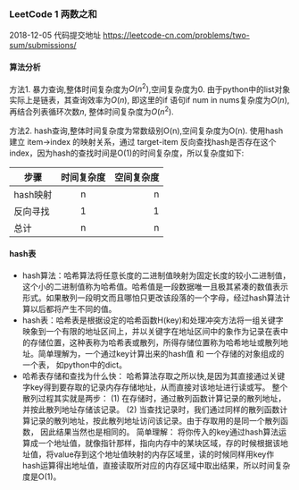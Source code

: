 ### LeetCode 1 两数之和 
2018-12-05
代码提交地址 https://leetcode-cn.com/problems/two-sum/submissions/

#### 算法分析

方法1. 暴力查询,整体时间复杂度为$O(n^2)$,空间复杂度为0. 由于python中的list对象实际上是链表，其查询效率为$O(n)$, 即这里的if 语句if num in nums复杂度为$O(n)$,再结合列表循环次数$n$, 整体时间复杂度为$O(n^2)$.

方法2. hash查询,整体时间复杂度为常数级别O(n),空间复杂度为O(n). 使用hash建立 item->index 的映射关系，通过 target-item 反向查找hash是否存在这个index，因为hash的查找时间是O(1)的时间复杂度，所以复杂度如下:

|步骤|时间复杂度|空间复杂度|
| - | :-: | -: | 
|hash映射|n|n|
|反向寻找|1|1|
|总计|n|n|

#### hash表

- hash算法：哈希算法将任意长度的二进制值映射为固定长度的较小二进制值，这个小的二进制值称为哈希值。哈希值是一段数据唯一且极其紧凑的数值表示形式。如果散列一段明文而且哪怕只更改该段落的一个字母，经过hash算法计算以后都将产生不同的值。
- hash表：哈希表是根据设定的哈希函数H(key)和处理冲突方法将一组关键字映象到一个有限的地址区间上，并以关键字在地址区间中的象作为记录在表中的存储位置，这种表称为哈希表或散列，所得存储位置称为哈希地址或散列地址。简单理解为，一个通过key计算出来的hash值 和 一个存储的对象组成的一个表， 如python中的dict。
- 哈希表存储和查找为什么快：
哈希算法存取之所以快,是因为其直接通过关键字key得到要存取的记录内存存储地址，从而直接对该地址进行读或写。
整个散列过程其实就是两步：
(1) 在存储时，通过散列函数计算记录的散列地址，并按此散列地址存储该记录。
(2) 当查找记录时，我们通过同样的散列函数计算记录的散列地址，按此散列地址访问该记录。由于存取用的是同一个散列函数， 因此结果当然也是相同的。
简单理解：
将你传入的key通过hash算法运算成一个地址值，就像指针那样，指向内存中的某块区域，存的时候根据该地址值，将value存到这个地址值映射的内存区域里，读的时候同样用key作hash运算得出地址值，直接读取所对应的内存区域中取出结果，所以时间复杂度是O(1)。


